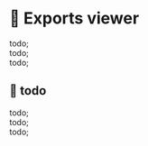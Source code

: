 # 🔨 Exports viewer

todo; <br/>
todo; <br/>
todo; <br/>

## 🔨 todo

todo; <br/>
todo; <br/>
todo; <br/>
